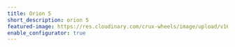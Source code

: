 ```yaml
---
title: Orion 5
short_description: orion 5
featured-image: https://res.cloudinary.com/crux-wheels/image/upload/v1625647759/standard%20wheel%20renders/orion5_angle.jpg
enable_configurator: true
---
```

